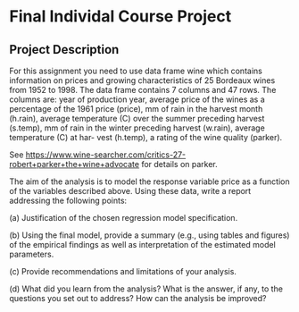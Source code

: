 # Final Individal Course Project

## Project Description

For this assignment you need to use data frame wine which contains information on prices and growing characteristics of 25 Bordeaux wines from 1952 to 1998. The data frame contains 7 columns and 47 rows. The columns are: year of production year, average price of the wines as a percentage of the 1961 price (price), mm of rain in the harvest month (h.rain), average temperature (C) over the summer preceding harvest (s.temp), mm of rain in the winter preceding harvest (w.rain), average temperature (C) at har- vest (h.temp), a rating of the wine quality (parker).

See https://www.wine-searcher.com/critics-27-robert+parker+the+wine+advocate for details on parker.

The aim of the analysis is to model the response variable price as a function of the variables described above.
Using these data, write a report addressing the following points:

(a) Justification of the chosen regression model specification.

(b) Using the final model, provide a summary (e.g., using tables and figures) of the empirical findings as well as interpretation of the estimated model parameters.

(c) Provide recommendations and limitations of your analysis.

(d) What did you learn from the analysis? What is the answer, if any, to the questions you set out to address? How can the analysis be improved?

